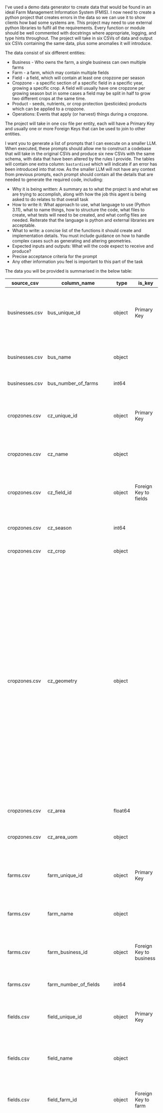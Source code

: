 I've used a demo data generator to create data that would be found in an ideal Farm Management Information System (FMIS). I now need to create a python project that creates errors in the data so we can use it to show clients how bad some systems are. This project may need to use external python libraries to fulfil all the requirements. Every function or module should be well commented with docstrings where appropriate, logging, and type hints throughout. The project will take in six CSVs of data and output six CSVs containing the same data, plus some anomalies it will introduce. 


The data consist of six different entities: 

* Business - Who owns the farm, a single business can own multiple farms
* Farm - a farm, which may contain multiple fields
* Field - a field, which will contain at least one cropzone per season
* Cropzone - a specific section of a specific field in a specific year, growing a specific crop. A field will usually have one cropzone per growing season but in some cases a field may be split in half to grow two different crops at the same time. 
* Product - seeds, nutrients, or crop protection (pesticides) products which can be applied to a cropzone.
* Operations: Events that apply (or harvest) things during a cropzone. 


The project will take in one csv file per entity, each will have a Primary Key and usually one or more Foreign Keys that can be used to join to other entities. 


I want you to generate a list of prompts that I can execute on a smaller LLM. When executed, these prompts should allow me to construct a codebase that will take in the original CSVs and produce six new CSVs with the same schema, with data that have been altered by the rules I provide. The tables will contain one extra column: `bastardised` which will indicate if an error has been introduced into that row. As the smaller LLM will not have any context from previous prompts, each prompt should contain all the details that are needed to generate the required code, including: 


* Why it is being written: A summary as to what the project is and what we are trying to accomplish, along with how the job this agent is being asked to do relates to that overall task
* How to write it: What approach to use, what language to use (Python 3.11), what to name things, how to structure the code, what files to create, what tests will need to be created, and what config files are needed. Reiterate that the language is python and external libraries are acceptable. 
* What to write: a concise list of the functions it should create and implementation details. You must include guidance on how to handle complex cases such as generating and altering geometries. 
* Expected inputs and outputs: What will the code expect to receive and produce?
* Precise acceptance criteria for the prompt 
* Any other information you feel is important to this part of the task


The data you will be provided is summarised in the below table: 


|source_csv    |column_name              |type   |is_key                 |summary                                                                                                                                                                                                                                                                                                                                                                                                                                                                                                                                                                                                                                                                                                                                                                                                                       |
|--------------|-------------------------|-------|-----------------------|------------------------------------------------------------------------------------------------------------------------------------------------------------------------------------------------------------------------------------------------------------------------------------------------------------------------------------------------------------------------------------------------------------------------------------------------------------------------------------------------------------------------------------------------------------------------------------------------------------------------------------------------------------------------------------------------------------------------------------------------------------------------------------------------------------------------------|
|businesses.csv|bus_unique_id            |object |Primary Key            |Categorical/text data with 5 unique values. Sample: ['bd666823-f998-4ab4-9f98-9319fe22b52d'  '7171a869-36a8-453d-8dd2-5f3af772d2a6'  '53e57f87-7360-436f-b61c-3bb6199c3f8e']                                                                                                                                                                                                                                                                                                                                                                                                                                                                                                                                                                                                                                                  |
|businesses.csv|bus_name                 |object |                       |Categorical/text data with 5 unique values. Sample: ['Zarquon Rural Enterprises' 'Krikkit Harvest Corp'  'Bethselamin Farm Innovations']                                                                                                                                                                                                                                                                                                                                                                                                                                                                                                                                                                                                                                                                                      |
|businesses.csv|bus_number_of_farms      |int64  |                       |Numeric data with mean 3.00, min 2, max 4                                                                                                                                                                                                                                                                                                                                                                                                                                                                                                                                                                                                                                                                                                                                                                                     |
|cropzones.csv |cz_unique_id             |object |Primary Key            |Categorical/text data with 880 unique values. Sample: ['fe3de509-1190-4473-9cf0-a80c92c5601f'  'dc108a3a-a562-4fd3-a476-17328f507493'  'd7967b73-4838-4a7f-ba00-86d9999be96b']                                                                                                                                                                                                                                                                                                                                                                                                                                                                                                                                                                                                                                                |
|cropzones.csv |cz_name                  |object |                       |Categorical/text data with 5 unique values. Sample: ['Eastern Field' 'South Plot' 'Western Pasture']                                                                                                                                                                                                                                                                                                                                                                                                                                                                                                                                                                                                                                                                                                                          |
|cropzones.csv |cz_field_id              |object |Foreign Key to fields  |Categorical/text data with 80 unique values. Sample: ['c86ac663-b0f6-4567-8389-fef5678294c2'  'c562a96f-61bb-4502-b902-23d66ee6853a'  '4e269e90-92ee-47d4-8d55-a72511e57b13']                                                                                                                                                                                                                                                                                                                                                                                                                                                                                                                                                                                                                                                 |
|cropzones.csv |cz_season                |int64  |                       |Numeric data with mean 2020.00, min 2015, max 2025                                                                                                                                                                                                                                                                                                                                                                                                                                                                                                                                                                                                                                                                                                                                                                            |
|cropzones.csv |cz_crop                  |object |                       |Categorical/text data with 6 unique values. Sample: ['Wheat' 'Sorghum' 'Soybeans']                                                                                                                                                                                                                                                                                                                                                                                                                                                                                                                                                                                                                                                                                                                                            |
|cropzones.csv |cz_geometry              |object |                       |Categorical/text data with 80 unique values. Sample: ['{"type": "Polygon", "coordinates": [[[-80.97912679820418, 35.03843843389254], [-80.9506815914229, 35.03843843389254], [-80.95068564521834, 35.015046716639965], [-80.97912274440874, 35.015046716639965], [-80.97912679820418, 35.03843843389254]]]}'  '{"type": "Polygon", "coordinates": [[[-87.77406054303074, 32.5826372286413], [-87.75542606259523, 32.5826372286413], [-87.75542769524105, 32.566863438081725], [-87.77405891038492, 32.566863438081725], [-87.77406054303074, 32.5826372286413]]]}'  '{"type": "Polygon", "coordinates": [[[-92.10628214925156, 45.979695370502164], [-92.0974398937419, 45.979695370502164], [-92.09744038492398, 45.973536825370836], [-92.10628165806948, 45.973536825370836], [-92.10628214925156, 45.979695370502164]]]}']|
|cropzones.csv |cz_area                  |float64|                       |Numeric data with mean 186973.71, min 28.215742217306985, max 987859.6538064344                                                                                                                                                                                                                                                                                                                                                                                                                                                                                                                                                                                                                                                                                                                                               |
|cropzones.csv |cz_area_uom              |object |                       |Categorical/text data with 3 unique values. Sample: ['hectares' 'sq_meters' 'acres']                                                                                                                                                                                                                                                                                                                                                                                                                                                                                                                                                                                                                                                                                                                                          |
|farms.csv     |farm_unique_id           |object |Primary Key            |Categorical/text data with 15 unique values. Sample: ['02a2085f-0df9-41d1-8f8e-70e9912d9d82'  'e8506dd4-019b-46e7-bf59-f15f7edf23d3'  'fd6aef18-b047-4011-a13a-828466d2e333']                                                                                                                                                                                                                                                                                                                                                                                                                                                                                                                                                                                                                                                 |
|farms.csv     |farm_name                |object |                       |Categorical/text data with 13 unique values. Sample: ['Fangorn Estate' 'Fangorn Farm' 'Bree Rest']                                                                                                                                                                                                                                                                                                                                                                                                                                                                                                                                                                                                                                                                                                                            |
|farms.csv     |farm_business_id         |object |Foreign Key to business|Categorical/text data with 5 unique values. Sample: ['bd666823-f998-4ab4-9f98-9319fe22b52d'  '7171a869-36a8-453d-8dd2-5f3af772d2a6'  '53e57f87-7360-436f-b61c-3bb6199c3f8e']                                                                                                                                                                                                                                                                                                                                                                                                                                                                                                                                                                                                                                                  |
|farms.csv     |farm_number_of_fields    |int64  |                       |Numeric data with mean 5.33, min 1, max 10                                                                                                                                                                                                                                                                                                                                                                                                                                                                                                                                                                                                                                                                                                                                                                                    |
|fields.csv    |field_unique_id          |object |Primary Key            |Categorical/text data with 80 unique values. Sample: ['c86ac663-b0f6-4567-8389-fef5678294c2'  'c562a96f-61bb-4502-b902-23d66ee6853a'  '4e269e90-92ee-47d4-8d55-a72511e57b13']                                                                                                                                                                                                                                                                                                                                                                                                                                                                                                                                                                                                                                                 |
|fields.csv    |field_name               |object |                       |Categorical/text data with 63 unique values. Sample: ['North Chameleon Plot' 'East Hedgehog Area' 'East Tiger Area']                                                                                                                                                                                                                                                                                                                                                                                                                                                                                                                                                                                                                                                                                                          |
|fields.csv    |field_farm_id            |object |Foreign Key to farm    |Categorical/text data with 15 unique values. Sample: ['02a2085f-0df9-41d1-8f8e-70e9912d9d82'  'e8506dd4-019b-46e7-bf59-f15f7edf23d3'  'fd6aef18-b047-4011-a13a-828466d2e333']                                                                                                                                                                                                                                                                                                                                                                                                                                                                                                                                                                                                                                                 |
|fields.csv    |field_geometry           |object |                       |Categorical/text data with 80 unique values. Sample: ['{"type": "Polygon", "coordinates": [[[-80.97913679993732, 35.03844843389254], [-80.95067158968976, 35.03844843389254], [-80.9506756469512, 35.01503671663996], [-80.97913274267589, 35.01503671663996], [-80.97913679993732, 35.03844843389254]]]}'  '{"type": "Polygon", "coordinates": [[[-87.77407054406584, 32.58264722864131], [-87.75541606156014, 32.58264722864131], [-87.75541769627604, 32.56685343808172], [-87.77406890934994, 32.56685343808172], [-87.77407054406584, 32.58264722864131]]]}'  '{"type": "Polygon", "coordinates": [[[-92.10629215004916, 45.97970537050217], [-92.0974298929443, 45.97970537050217], [-92.09743038572151, 45.97352682537083], [-92.10629165727195, 45.97352682537083], [-92.10629215004916, 45.97970537050217]]]}']      |
|fields.csv    |field_area               |float64|                       |Numeric data with mean 186973.71, min 28.21574222012856, max 987859.6539052204                                                                                                                                                                                                                                                                                                                                                                                                                                                                                                                                                                                                                                                                                                                                                |
|fields.csv    |field_area_uom           |object |                       |Categorical/text data with 3 unique values. Sample: ['hectares' 'sq_meters' 'acres']                                                                                                                                                                                                                                                                                                                                                                                                                                                                                                                                                                                                                                                                                                                                          |
|operations.csv|op_unique_id             |object |Primary Key            |Categorical/text data with 198139 unique values. Sample: ['c4c926bf-e739-49e7-a023-91e91c854a82'  '989da4d2-5597-4a24-a47c-1d4d6f5f6720'  'e94fcacf-2c93-4b1e-9543-a9f31f319c2d']                                                                                                                                                                                                                                                                                                                                                                                                                                                                                                                                                                                                                                             |
|operations.csv|op_cropzone_id           |object |Foreign Key to cropzone|Categorical/text data with 880 unique values. Sample: ['fe3de509-1190-4473-9cf0-a80c92c5601f'  'dc108a3a-a562-4fd3-a476-17328f507493'  'd7967b73-4838-4a7f-ba00-86d9999be96b']                                                                                                                                                                                                                                                                                                                                                                                                                                                                                                                                                                                                                                                |
|operations.csv|op_status                |object |                       |Categorical/text data with 3 unique values. Sample: ['Planned' 'Recommended' 'Actual']                                                                                                                                                                                                                                                                                                                                                                                                                                                                                                                                                                                                                                                                                                                                        |
|operations.csv|op_type                  |object |                       |Categorical/text data with 4 unique values. Sample: ['Planting' 'Nutrition' 'Crop Protection']                                                                                                                                                                                                                                                                                                                                                                                                                                                                                                                                                                                                                                                                                                                                |
|operations.csv|op_date                  |object |                       |Categorical/text data with 2650 unique values. Sample: ['2015-03-22' '2015-08-09' '2015-06-01']                                                                                                                                                                                                                                                                                                                                                                                                                                                                                                                                                                                                                                                                                                                               |
|operations.csv|op_product_id            |object |Foreign Key to product |Categorical/text data with 294 unique values. Sample: ['1170932a-f5bb-4f1f-a6a0-e87e437f81e4'  'c547e88e-7ee0-4cbd-a35a-6be1a9598d28'  '644d9df4-6eac-4dc2-b472-4551322e4ac0']                                                                                                                                                                                                                                                                                                                                                                                                                                                                                                                                                                                                                                                |
|operations.csv|op_rate                  |float64|                       |Numeric data with mean 43.97, min 0.2500010055553537, max 37946.61022834941                                                                                                                                                                                                                                                                                                                                                                                                                                                                                                                                                                                                                                                                                                                                                   |
|operations.csv|op_rate_uom              |object |                       |Categorical/text data with 11 unique values. Sample: ['kg/ha' 'oz/acre' 'qt/ton']                                                                                                                                                                                                                                                                                                                                                                                                                                                                                                                                                                                                                                                                                                                                             |
|operations.csv|op_area                  |float64|                       |Numeric data with mean 185931.13, min 28.215742217306985, max 987859.6538064344                                                                                                                                                                                                                                                                                                                                                                                                                                                                                                                                                                                                                                                                                                                                               |
|operations.csv|op_area_uom              |object |                       |Categorical/text data with 3 unique values. Sample: ['hectares' 'sq_meters' 'acres']                                                                                                                                                                                                                                                                                                                                                                                                                                                                                                                                                                                                                                                                                                                                          |
|operations.csv|op_geometry              |object |                       |Categorical/text data with 80 unique values. Sample: ['{"type": "Polygon", "coordinates": [[[-80.97912679820418, 35.03843843389254], [-80.9506815914229, 35.03843843389254], [-80.95068564521834, 35.015046716639965], [-80.97912274440874, 35.015046716639965], [-80.97912679820418, 35.03843843389254]]]}'  '{"type": "Polygon", "coordinates": [[[-87.77406054303074, 32.5826372286413], [-87.75542606259523, 32.5826372286413], [-87.75542769524105, 32.566863438081725], [-87.77405891038492, 32.566863438081725], [-87.77406054303074, 32.5826372286413]]]}'  '{"type": "Polygon", "coordinates": [[[-92.10628214925156, 45.979695370502164], [-92.0974398937419, 45.979695370502164], [-92.09744038492398, 45.973536825370836], [-92.10628165806948, 45.973536825370836], [-92.10628214925156, 45.979695370502164]]]}']|
|operations.csv|op_notes                 |object |                       |Categorical/text data with 11 unique values. Sample: ['Planting operation for Corn' 'Optional pre-emergence herbicide'  'Harvest operation']                                                                                                                                                                                                                                                                                                                                                                                                                                                                                                                                                                                                                                                                                  |
|products.csv  |prod_unique_id           |object |Primary Key            |Categorical/text data with 294 unique values. Sample: ['c547e88e-7ee0-4cbd-a35a-6be1a9598d28'  '644d9df4-6eac-4dc2-b472-4551322e4ac0'  '1e589267-4bf9-4f81-a54a-5960fff7b132']                                                                                                                                                                                                                                                                                                                                                                                                                                                                                                                                                                                                                                                |
|products.csv  |prod_product_name        |object |                       |Categorical/text data with 85 unique values. Sample: ['Instinct II' 'N-Serve' 'CENTURO']                                                                                                                                                                                                                                                                                                                                                                                                                                                                                                                                                                                                                                                                                                                                      |
|products.csv  |prod_manufacturer        |object |                       |Categorical/text data with 25 unique values. Sample: ['Corteva Agriscience' 'Koch Agronomic Services' 'CHS Agronomy']                                                                                                                                                                                                                                                                                                                                                                                                                                                                                                                                                                                                                                                                                                         |
|products.csv  |prod_type                |object |                       |Categorical/text data with 7 unique values. Sample: ['nutrition_nstabinhibitors' 'seeds' 'nutrition_macronutrients']                                                                                                                                                                                                                                                                                                                                                                                                                                                                                                                                                                                                                                                                                                          |
|products.csv  |prod_approved_crop       |object |                       |Categorical/text data with 6 unique values. Sample: ['Corn' 'Wheat' 'Soybeans']                                                                                                                                                                                                                                                                                                                                                                                                                                                                                                                                                                                                                                                                                                                                               |
|products.csv  |prod_min_application_rate|float64|                       |Numeric data with mean 14.57, min 0.25, max 200.0                                                                                                                                                                                                                                                                                                                                                                                                                                                                                                                                                                                                                                                                                                                                                                             |
|products.csv  |prod_min_rate_uom        |object |                       |Categorical/text data with 7 unique values. Sample: ['oz/acre' 'qt/ton' 'lb/acre']                                                                                                                                                                                                                                                                                                                                                                                                                                                                                                                                                                                                                                                                                                                                            |
|products.csv  |prod_max_application_rate|float64|                       |Numeric data with mean 25.55, min 0.38, max 400.0                                                                                                                                                                                                                                                                                                                                                                                                                                                                                                                                                                                                                                                                                                                                                                             |
|products.csv  |prod_max_rate_uom        |object |                       |Categorical/text data with 7 unique values. Sample: ['oz/acre' 'qt/ton' 'lb/acre']                                                                                                                                                                                                                                                                                                                                                                                                                                                                                                                                                                                                                                                                                                                                            |
|products.csv  |prod_crop                |object |                       |Categorical/text data with 2 unique values. Sample: ['Corn' 'Soybeans']                                                                                                                                                                                                                                                                                                                                                                                                                                                                                                                                                                                                                                                                                                                                                       |
|products.csv  |prod_planting_notes      |object |                       |Categorical/text data with 18 unique values. Sample: ['Features Agrisure Artesian® technology for water optimization; suitable for variable field conditions.'  'Contains Agrisure Viptera® trait for broad lepidopteran control; offers strong agronomics and yield potential.'  'Enlist E3® soybean with strong emergence and standability; provides tolerance to multiple herbicides and resistance to key diseases.']                                                                                                                                                                                                                                                                                                                                                                                                     |


These are the rules for adding errors to the data. I will give example probabilities for the errors to occur but these should be trivial to change in the code if required. 


* 1% chance to change the Unit of Measurement (UoM) for area to one of [oxgang, virgate, carucate, oods, perches, virgates] in a field, cropzone, or operation
* 3% chance for a crozone to have an absurd season (pre 1995 or post 2030)
* 3% chance for a cropzone to be missing between 1 and all except 1 operations
* 2% chance for an operation rate to be 10-15% higher than that allowed by the product's approved max rate, or 10-15% lower than that allowed by the product's approved min rate
* 2% chance for a Crop Protection operation's product to be changed for another of the same type (e.g. Herbicide, Insecticide, Fungicide) but that is not approved for that crop.  
* 1% chance for a Crop Protection operation's product to be truncated to just the first word
* 1% chance that a field area is increased or decreased by between 5% and 15% without changing the geometry, this area change must also be applied to that field's cropzones and those cropzones' operations
* 1% chance that an operation date has a year added or subtracted from it
* 1% chance for a field to have no geometry. In this case all that field's cropzones and all those cropzones' operations will also have no geometry
* 1% chance for a cropzone's crop to be either blank or be replaced by a random vegetable
* 1% chance for a field's geometry to be increased in size by 10,000%, with its area increased by a corresponding amount.
* 1% chance for one of the below rules to be applied to an operation, depending on its type:
  * Where a "-" is detected between letters (not numbers), randomly replace with whitespace OR remove completely
  * Where you find latin numerals (e.g. II) replace with numbers (e.g. 2)
  * If seed, when you encounter DEKALB, BECK'S, ASGROW,PIONEER, remove the string (the actual code of the seed should remain).
  * If you encounter 'Ammonium Nitrate', replace with NH4NO3
  * if you encounter 'Potassium Chloride', replace with KCl
  * if you encounter 'Urea' replace with CH4N2O
* 2% chance for an operation rate UoM (unit of measure) to be swapped for another UoM (Unit of Measure) of the same type from the below table
* 1% chance of altering a Unit of Measure (UoM) on an operation rate to a UoM of another type in the below table


Valid Units of Measure (UoM) for product applications in an operation are given in the below table. The Type column indicates if it's a volume, mass, or count unit.


|UOM      |Type            |Description                                                |
|---------|----------------|-----------------------------------------------------------|
|fl oz/ac |Volume per Area |Fluid ounces per acre                                      |
|gal/ac   |Volume per Area |Gallons per acre                                           |
|L/ac     |Volume per Area |Liters per acre                                            |
|L/ha     |Volume per Area |Liters per hectare                                         |
|pt/ac    |Volume per Area |Pints per acre                                             |
|qt/ac    |Volume per Area |Quarts per acre                                            |
|bu/ac    |Volume per Area*|Bushels per acre (traditionally volume, often used as mass)|
|lb/ac    |Mass per Area   |Pounds per acre                                            |
|oz/ac    |Mass per Area   |Ounces per acre                                            |
|kg/ha    |Mass per Area   |Kilograms per hectare                                      |
|g/m²     |Mass per Area   |Grams per square meter                                     |
|ton/ha   |Mass per Area   |Metric tons per hectare                                    |
|cwt/ac   |Mass per Area   |Hundredweight per acre                                     |
|gal/ton  |Volume per Mass |Gallons per ton                                            |
|qt/ton   |Volume per Mass |Quarts per ton                                             |
|pt/ton   |Volume per Mass |Pints per ton                                              |
|L/ton    |Volume per Mass |Liters per ton                                             |
|mL/kg    |Volume per Mass |Milliliters per kilogram                                   |
|seeds/ac |Count per Area  |Seeds per acre                                             |
|seeds/ha |Count per Area  |Seeds per hectare                                          |
|seeds/ft²|Count per Area  |Seeds per square foot                                      |
|plants/ac|Count per Area  |Plants per acre                                            |
|plants/m²|Count per Area  |Plants per square meter                                    |


To summarise your task again for clarity: 

I want you to generate a list of prompts that I can execute on a smaller LLM. When executed, these prompts should allow me to construct a codebase that will take in the original CSVs and produce six new CSVs with the same schema, with data that have been altered by the rules I provide. The tables will contain one extra column: `bastardised` which will indicate if an error has been introduced into that row. As the smaller LLM will not have any context from previous prompts, each prompt should contain all the details that are needed to generate the required code.

